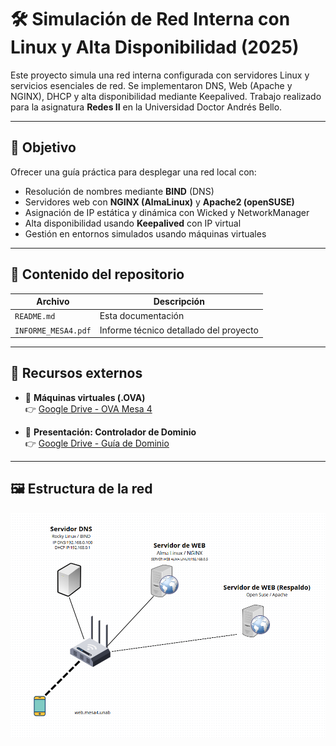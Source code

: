 # 🛠️ Simulación de Red Interna con Linux y Alta Disponibilidad (2025)

Este proyecto simula una red interna configurada con servidores Linux y servicios esenciales de red. Se implementaron DNS, Web (Apache y NGINX), DHCP y alta disponibilidad mediante Keepalived. Trabajo realizado para la asignatura **Redes II** en la Universidad Doctor Andrés Bello.

---

## 🎯 Objetivo

Ofrecer una guía práctica para desplegar una red local con:

- Resolución de nombres mediante **BIND** (DNS)
- Servidores web con **NGINX (AlmaLinux)** y **Apache2 (openSUSE)**
- Asignación de IP estática y dinámica con Wicked y NetworkManager
- Alta disponibilidad usando **Keepalived** con IP virtual
- Gestión en entornos simulados usando máquinas virtuales

---

## 📄 Contenido del repositorio

| Archivo               | Descripción                                      |
|-----------------------|--------------------------------------------------|
| `README.md`           | Esta documentación                              |
| `INFORME_MESA4.pdf`   | Informe técnico detallado del proyecto          |

---

## 🔗 Recursos externos

- 📂 **Máquinas virtuales (.OVA)**  
  👉 [Google Drive - OVA Mesa 4](https://drive.google.com/drive/folders/1LLBEUQ8_vJczCaiJEPYEz_a0vMr1zQp6?usp=sharing)

- 📂 **Presentación: Controlador de Dominio**  
  👉 [Google Drive - Guía de Dominio](https://drive.google.com/drive/folders/1O7_c8tu-dbVSd2qaIB7hLUJSDrS-EX7-?usp=sharing)

---

## 🖼️ Estructura de la red

![Topología](imagenes/topologiadered.png)

